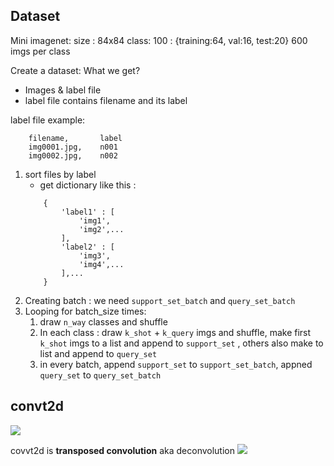 
## Dataset
Mini imagenet:
size : 84x84
class: 100 : {training:64, val:16, test:20}
600 imgs per class

Create a dataset:
What we get?
* Images & label file
* label file contains filename and its label

label file example:
```csv
	filename,		label
	img0001.jpg,	n001
	img0002.jpg,	n002
```

1. sort files by label
	* get dictionary like this : 
	```
		{
			'label1' : [
				'img1', 
				'img2',...
			], 
			'label2' : [
				'img3',
				'img4',...
			],...
		}
	```
2. Creating batch : we need `support_set_batch` and `query_set_batch`
3. Looping for batch_size times:
	1. draw `n_way` classes and shuffle
	2. In each class : draw `k_shot` + `k_query` imgs and shuffle, make first `k_shot` imgs to a list and append  to `support_set`  , others also make to list and append to  `query_set`
	3. in every batch, append `support_set` to `support_set_batch`, appned `query_set` to `query_set_batch`


## convt2d
![](https://imgur.com/GOYWq6P.png)

covvt2d is **transposed convolution** aka deconvolution
![](https://imgur.com/pgZ6PTs.png)

## 